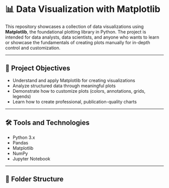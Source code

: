 # 📊 Data Visualization with Matplotlib

This repository showcases a collection of data visualizations using **Matplotlib**, the foundational plotting library in Python. The project is intended for data analysts, data scientists, and anyone who wants to learn or showcase the fundamentals of creating plots manually for in-depth control and customization.

---

## 🎯 Project Objectives

- Understand and apply Matplotlib for creating visualizations
- Analyze structured data through meaningful plots
- Demonstrate how to customize plots (colors, annotations, grids, legends)
- Learn how to create professional, publication-quality charts

---

## 🛠️ Tools and Technologies

- Python 3.x
- Pandas
- Matplotlib
- NumPy
- Jupyter Notebook

---

## 📁 Folder Structure

